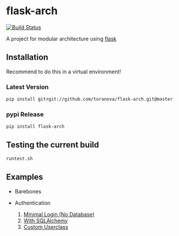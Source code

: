 # flask-arch
[![Build Status](https://travis-ci.org/ToraNova/viauth.svg?branch=master)](https://travis-ci.org/ToraNova/viauth)

A project for modular architecture using [flask](https://flask.palletsprojects.com/en/2.0.x/)

## Installation
Recommend to do this in a virtual environment!

### Latest Version
```bash
pip install git+git://github.com/toranova/flask-arch.git@master
```
### pypi Release
```bash
pip install flask-arch
```

## Testing the current build
```bash
runtest.sh
```

## Examples
* Barebones

* Authentication
    1. [Minimal Login (No Database)](examples/basic/__init__.py)
    2. [With SQLAlchemy](examples/persistdb/__init__.py)
    3. [Custom Userclass](examples/cuclass/__init__.py)
